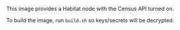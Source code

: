 This image provides a Habitat node with the Census API turned on.

To build the image, run `build.sh` so keys/secrets will be decrypted.
